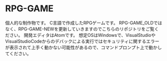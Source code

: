 # RPG-GAME
個人的な制作物です。
C言語で作成したRPGゲームです。
RPG-GAME_OLDではなく、RPG-GAME-NEWを更新していきますのでこちらのリポジトリをご覧ください。
開発エディタはAtomです。
想定OSはWindowsで、VisualStudioやVisualStudioCodeからのデバックによる実行ではセキュリティに関するエラーが表示されて上手く動かない可能性があるので、コマンドプロンプト上で動かしてください。

